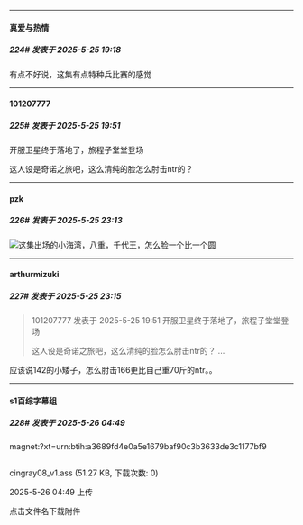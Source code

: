 ﻿
*****

####  真爱与热情  
##### 224#       发表于 2025-5-25 19:18

有点不好说，这集有点特种兵比赛的感觉


*****

####  101207777  
##### 225#       发表于 2025-5-25 19:51

开服卫星终于落地了，旅程子堂堂登场

这人设是奇诺之旅吧，这么清纯的脸怎么肘击ntr的？


*****

####  pzk  
##### 226#       发表于 2025-5-25 23:13

<img src="https://static.stage1st.com/image/smiley/face2017/006.png" referrerpolicy="no-referrer">这集出场的小海湾，八重，千代王，怎么脸一个比一个圆

*****

####  arthurmizuki  
##### 227#       发表于 2025-5-25 23:15

<blockquote>101207777 发表于 2025-5-25 19:51
开服卫星终于落地了，旅程子堂堂登场

这人设是奇诺之旅吧，这么清纯的脸怎么肘击ntr的？ ...</blockquote>
应该说142的小矮子，怎么肘击166更比自己重70斤的ntr。。


*****

####  s1百综字幕组  
##### 228#       发表于 2025-5-26 04:49

magnet:?xt=urn:btih:a3689fd4e0a5e1679baf90c3b3633de3c1177bf9

<img alt="" border="0" class="vm" src="https://static.stage1st.com/image/filetype/unknown.gif" referrerpolicy="no-referrer">

cingray08_v1.ass
(51.27 KB, 下载次数: 0)

2025-5-26 04:49 上传

点击文件名下载附件

